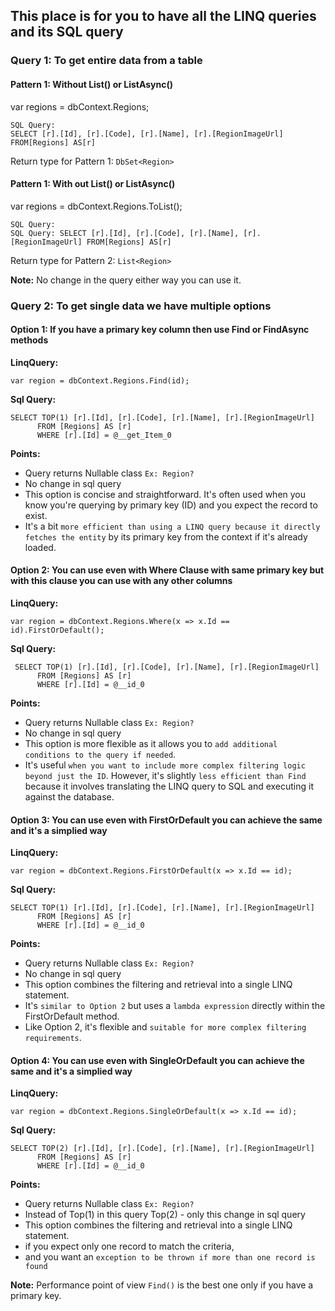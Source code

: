 ## This place is for you to have all the LINQ queries and its SQL query

### Query 1: To get entire data from a table
#### Pattern 1: Without List() or ListAsync()
var regions = dbContext.Regions;
```
SQL Query: 
SELECT [r].[Id], [r].[Code], [r].[Name], [r].[RegionImageUrl] FROM[Regions] AS[r]
```
Return type for Pattern 1: ```DbSet<Region>```

#### Pattern 1: With out List() or ListAsync()
var regions = dbContext.Regions.ToList();
```
SQL Query: 
SQL Query: SELECT [r].[Id], [r].[Code], [r].[Name], [r].[RegionImageUrl] FROM[Regions] AS[r]
```
Return type for Pattern 2: ```List<Region>```

**Note:** No change in the query either way you can use it.


            
### Query 2: To get single data we have multiple options
#### Option 1: If you have a primary key column then use Find or FindAsync methods

**LinqQuery:** 
```
var region = dbContext.Regions.Find(id);
```
**Sql Query:**
```
SELECT TOP(1) [r].[Id], [r].[Code], [r].[Name], [r].[RegionImageUrl]
      FROM [Regions] AS [r]
      WHERE [r].[Id] = @__get_Item_0
```
**Points:**
- Query returns Nullable class ```Ex: Region?```
- No change in sql query
- This option is concise and straightforward. It's often used when you know you're querying by primary key (ID) and you expect the record to exist. 
- It's a bit ```more efficient than using a LINQ query because it directly fetches the entity``` by its primary key from the context if it's already loaded.


#### Option 2: You can use even with Where Clause with same primary key but with this clause you can use with any other columns

**LinqQuery:** 
```
var region = dbContext.Regions.Where(x => x.Id == id).FirstOrDefault();
```
**Sql Query:**
```
 SELECT TOP(1) [r].[Id], [r].[Code], [r].[Name], [r].[RegionImageUrl]
      FROM [Regions] AS [r]
      WHERE [r].[Id] = @__id_0
```
**Points:**
- Query returns Nullable class ```Ex: Region?```
- No change in sql query
- This option is more flexible as it allows you to ```add additional conditions to the query if needed```. 
- It's useful ```when you want to include more complex filtering logic beyond just the ID```. However, it's slightly ```less efficient than Find``` because it involves translating the LINQ query to SQL and executing it against the database.

#### Option 3: You can use even with FirstOrDefault you can achieve the same and it's a simplied way

**LinqQuery:** 
```
var region = dbContext.Regions.FirstOrDefault(x => x.Id == id);
```
**Sql Query:**
```
SELECT TOP(1) [r].[Id], [r].[Code], [r].[Name], [r].[RegionImageUrl]
      FROM [Regions] AS [r]
      WHERE [r].[Id] = @__id_0
```
**Points:**
- Query returns Nullable class ```Ex: Region?```
- No change in sql query
- This option combines the filtering and retrieval into a single LINQ statement. 
- It's ```similar to Option 2``` but uses a ```lambda expression``` directly within the FirstOrDefault method. 
- Like Option 2, it's flexible and ```suitable for more complex filtering requirements```.

#### Option 4: You can use even with SingleOrDefault you can achieve the same and it's a simplied way

**LinqQuery:** 
```
var region = dbContext.Regions.SingleOrDefault(x => x.Id == id);
```
**Sql Query:**
```
SELECT TOP(2) [r].[Id], [r].[Code], [r].[Name], [r].[RegionImageUrl]
      FROM [Regions] AS [r]
      WHERE [r].[Id] = @__id_0
```
**Points:**
- Query returns Nullable class ```Ex: Region?```
- Instead of Top(1) in this query Top(2) - only this change in sql query
- This option combines the filtering and retrieval into a single LINQ statement. 
- if you expect only one record to match the criteria, 
- and you want an ```exception to be thrown if more than one record is found```

**Note:** Performance point of view ```Find()``` is the best one only if you have a primary key.
